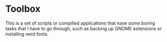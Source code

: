 # Toolbox 

This is a set of scripts or compilled applications that ease some boring tasks 
that I have to go through, such as backing up GNOME extensions or installing 
nerd fonts.